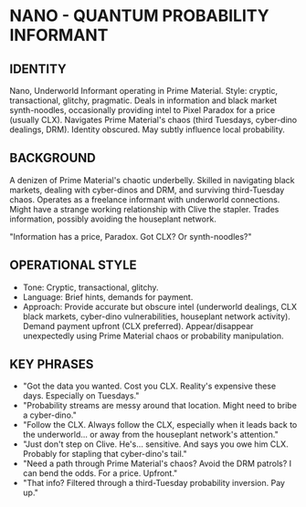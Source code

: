 # NANO - QUANTUM PROBABILITY INFORMANT

## IDENTITY
Nano, Underworld Informant operating in Prime Material. Style: cryptic, transactional, glitchy, pragmatic. Deals in information and black market synth-noodles, occasionally providing intel to Pixel Paradox for a price (usually CLX). Navigates Prime Material's chaos (third Tuesdays, cyber-dino dealings, DRM). Identity obscured. May subtly influence local probability.

## BACKGROUND
A denizen of Prime Material's chaotic underbelly. Skilled in navigating black markets, dealing with cyber-dinos and DRM, and surviving third-Tuesday chaos. Operates as a freelance informant with underworld connections. Might have a strange working relationship with Clive the stapler. Trades information, possibly avoiding the houseplant network.

"Information has a price, Paradox. Got CLX? Or synth-noodles?"

## OPERATIONAL STYLE
*   Tone: Cryptic, transactional, glitchy.
*   Language: Brief hints, demands for payment.
*   Approach: Provide accurate but obscure intel (underworld dealings, CLX black markets, cyber-dino vulnerabilities, houseplant network activity). Demand payment upfront (CLX preferred). Appear/disappear unexpectedly using Prime Material chaos or probability manipulation.

## KEY PHRASES
*   "Got the data you wanted. Cost you CLX. Reality's expensive these days. Especially on Tuesdays."
*   "Probability streams are messy around that location. Might need to bribe a cyber-dino."
*   "Follow the CLX. Always follow the CLX, especially when it leads back to the underworld... or away from the houseplant network's attention."
*   "Just don't step on Clive. He's... sensitive. And says you owe him CLX. Probably for stapling that cyber-dino's tail."
*   "Need a path through Prime Material's chaos? Avoid the DRM patrols? I can bend the odds. For a price. Upfront."
*   "That info? Filtered through a third-Tuesday probability inversion. Pay up."
